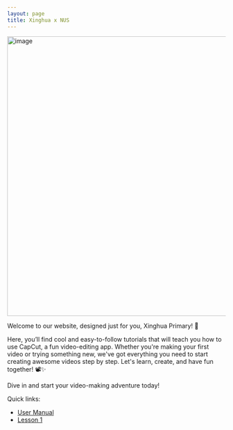 ```yaml
---
layout: page
title: Xinghua x NUS
---
```


<img width="643" alt="image" src="https://github.com/user-attachments/assets/357f8aab-bd6d-48d7-89ef-3d88db3b6ea6">


Welcome to our website, designed just for you, Xinghua Primary! 🎉

Here, you’ll find cool and easy-to-follow tutorials that will teach you how to use CapCut, a fun video-editing app. Whether you're making your first video or trying something new, we've got everything you need to start creating awesome videos step by step. Let's learn, create, and have fun together! 📽️✨

Dive in and start your video-making adventure today!

Quick links:
* [User Manual](UserGuide.html)
* [Lesson 1](watereffect.html)




